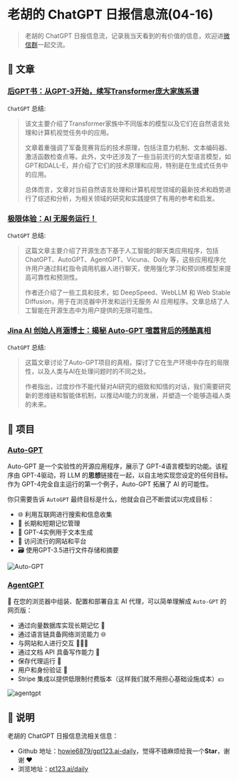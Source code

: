 
# 老胡的 ChatGPT 日报信息流(04-16)

> 老胡的 ChatGPT 日报信息流，记录我当天看到的有价值的信息，欢迎进[微信群](https://images-1252557999.file.myqcloud.com/uPic/ETIbMe.jpg)一起交流。

## 👀 文章

### [后GPT书：从GPT-3开始，续写Transformer庞大家族系谱](https://mp.weixin.qq.com/s/M-ToNk8SABoP2JG0xLUBxQ)

`ChatGPT` 总结:

> 该文主要介绍了Transformer家族中不同版本的模型以及它们在自然语言处理和计算机视觉任务中的应用。
> 
> 文章着重强调了军备竞赛背后的技术原理，包括注意力机制、文本编码器、激活函数检查点等。此外，文中还涉及了一些当前流行的大型语言模型，如GPT和DALL-E，并介绍了它们的技术原理和应用，特别是在生成式任务中的应用。
> 
> 总体而言，文章对当前自然语言处理和计算机视觉领域的最新技术和趋势进行了综述和分析，为相关领域的研究和实践提供了有用的参考和启发。


### [极限体验：AI 无服务运行！](https://mp.weixin.qq.com/s/TJ8nQ5ChoxSxE-ZgQvVqVg)

`ChatGPT` 总结:

> 这篇文章主要介绍了开源生态下基于人工智能的聊天类应用程序，包括 ChatGPT、AutoGPT、AgentGPT、Vicuna、Dolly 等，这些应用程序允许用户通过斜杠指令调用机器人进行聊天，使用强化学习和预训练模型来提高可靠性和预测性。
> 
> 作者还介绍了一些工具和技术，如 DeepSpeed、WebLLM 和 Web Stable Diffusion，用于在浏览器中开发和运行无服务 AI 应用程序。文章总结了人工智能在开源生态中为用户提供的无限可能性。

### [Jina AI 创始人肖涵博士：揭秘 Auto-GPT 喧嚣背后的残酷真相](https://mp.weixin.qq.com/s/9KS4rWLBCXFo7R9LRB0fhw)

`ChatGPT` 总结:

> 这篇文章讨论了Auto-GPT项目的真相，探讨了它在生产环境中存在的局限性，以及人类与AI在处理问题时的不同之处。
> 
> 作者指出，过度炒作不能代替对AI研究的细致和知情的对话，我们需要研究新的思维链和智能体机制，以推动AI能力的发展，并塑造一个能够造福人类的未来。

## 🎯 项目

### [Auto-GPT](https://github.com/Significant-Gravitas/Auto-GPT)

Auto-GPT 是一个实验性的开源应用程序，展示了 GPT-4语言模型的功能。该程序由 GPT-4驱动，将 LLM 的**思想**链接在一起，以自主地实现您设定的任何目标。作为 GPT-4完全自主运行的第一个例子，Auto-GPT 拓展了 AI 的可能性。

你只需要告诉 `AutoGPT` 最终目标是什么，他就会自己不断尝试以完成目标：

- 🌐 利用互联网进行搜索和信息收集
- 💾 长期和短期记忆管理
- 🧠 GPT-4实例用于文本生成
- 🔗 访问流行的网站和平台
- 🗃️ 使用GPT-3.5进行文件存储和摘要

![Auto-GPT](https://images-1252557999.file.myqcloud.com/uPic/Auto-GPT.jpg)

### [AgentGPT](https://github.com/reworkd/AgentGPT)

🤖 在您的浏览器中组装、配置和部署自主 AI 代理，可以简单理解成 `Auto-GPT` 的网页版：

- 通过向量数据库实现长期记忆 🧠
- 通过语言链具备网络浏览能力 🌐
- 与网站和人进行交互 👨‍👩‍👦
- 通过文档 API 具备写作能力 📄
- 保存代理运行 💾
- 用户和身份验证 🔐
- Stripe 集成以提供低限制付费版本（这样我们就不用担心基础设施成本）💵

![agentgpt](https://images-1252557999.file.myqcloud.com/uPic/agentgpt.jpg)

## 🤖 说明

老胡的 ChatGPT 日报信息流相关信息：

- Github 地址：[howie6879/gpt123.ai-daily](https://github.com/howie6879/gpt123.ai-daily)，觉得不错麻烦给我一个**Star**，谢谢 ❤️
- 浏览地址：[pt123.ai/daily](https://www.gpt123.ai/daily/)
